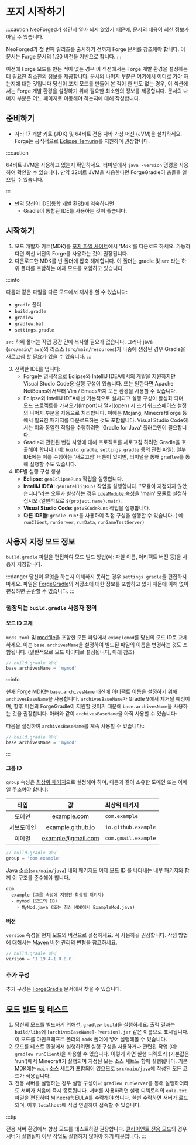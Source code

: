 # 포지 시작하기

:::caution
NeoForged가 생긴지 얼마 되지 않았기 때문에, 문서의 내용이 최신 정보가 아닐 수 있습니다.

NeoForged가 첫 번째 릴리즈를 출시하기 전까지 Forge 문서를 참조해야 합니다. 이 문서는 Forge 문서의 1.20 버전을 기반으로 합니다.
:::

이전에 Forge 모드를 만든 적이 없는 경우 이 섹션에서는 Forge 개발 환경을 설정하는 데 필요한 최소한의 정보를 제공합니다. 문서의 나머지 부분은 여기에서 어디로 가야 하는지에 대한 것입니다
당신이 포지 모드를 만들어 본 적이 한 번도 없는 경우, 이 섹션에서는 Forge 개발 환경을 설정하기 위해 필요한 최소한의 정보를 제공합니다.
문서의 나머지 부분은 어느 페이지로 이동해야 하는지에 대해 작성합니다.

## 준비하기

- 자바 17 개발 키트 (JDK) 및 64비트 전용 자바 가상 머신 (JVM)을 설치하세요. Forge는 공식적으로 [Eclipse Temurin][jdk]를 지원하며 권장합니다.

:::caution

64비트 JVM을 사용하고 있는지 확인하세요.
터미널에서 `java -version` 명령을 사용하여 확인할 수 있습니다.
만약 32비트 JVM을 사용한다면 ForgeGradle이 충돌을 일으킬 수 있습니다.

:::

- 만약 당신이 IDE(통합 개발 환경)에 익숙하다면
    - Gradle이 통합된 IDE를 사용하는 것이 좋습니다.

## 시작하기

1. 모드 개발자 키트(MDK)를 [포지 파일 사이트][files]에서 'Mdk'를 다운로드 하세요.
   가능하다면 최신 버전의 Forge를 사용하는 것이 권장됩니다.
2. 다운로드한 MDK를 빈 폴더에 압축 해제합니다. 이 폴더는 gradle 및 `src` 라는 하위 폴더를 포함하는 예제 모드를 포함하고 있습니다.

:::info

다음과 같은 파일을 다른 모드에서 재사용 할 수 있습니다:

- `gradle` 폴더
- `build.gradle`
- `gradlew`
- `gradlew.bat`
- `settings.gradle`

`src` 하위 폴더는 작업 공간 간에 복사할 필요가 없습니다. 그러나 java (`src/main/java`)와 리소스 (`src/main/resources`)가 나중에 생성된 경우 Gradle을 새로고침 할
필요가 있을 수 있습니다.
:::

3. 선택한 IDE를 엽니다:
    - Forge는 명시적으로 Eclipse와 IntelliJ IDEA에서의 개발을 지원하지만 Visual Studio Code용 실행 구성이 있습니다.
      또는 원한다면 Apache NetBeans에서부터 Vim / Emacs까지 모든 환경을 사용할 수 있습니다.
    - Eclipse와 IntelliJ IDEA에선 기본적으로 설치되고 실행 구성이 활성화 되며, 모드 프로젝트를 가져오기(import)나 열기(open) 시 초기 워크스페이스 설정의 나머지 부분을 자동으로
      처리합니다.
      이에는 Mojang, MinecraftForge 등에서 필요한 패키지를 다운로드하는 것도 포함됩니다. Visual Studio Code에서는 이와 동일한 작업을 수행하려면 'Gradle for Java'
      플러그인이 필요합니다.
    - Gradle과 관련된 변경 사항에 대해 프로젝트를 새로고침 하려면 Gradle을 호출해야 합니다 (
      예: `build.gradle`, `settings.gradle` 등의 관련 파일). 일부 IDE에는 이를 수행하는 '새로고침' 버튼이 있지만, 터미널을 통해 `gradlew`를 통해 실행할 수도
      있습니다.
4. IDE별 실행 구성 생성:
    - **Eclipse**: `genEclipseRuns` 작업을 실행합니다.
    - **IntelliJ IDEA**: `genIntellijRuns` 작업을 실행합니다. "모듈이 지정되지 않았습니다"라는 오류가 발생하는 경우
      [`ideaModule` 속성][config]을 'main' 모듈로 설정하십시오 (일반적으로 `${project.name}.main`).
    - **Visual Studio Code**: `getVSCodeRuns` 작업을 실행합니다.
    - **다른 IDE들**: `gradle run*`를 사용하여 직접 구성을 실행할 수 있습니다. (
      예: `runClient`, `runServer`, `runData`, `runGameTestServer`)

## 사용자 지정 모드 정보

`build.gradle` 파일을 편집하여 모드 빌드 방법(예: 파일 이름, 아티팩트 버전 등)을 사용자 지정합니다.

:::danger
당신이 무엇을 하는지 이해하지 못하는 경우 `settings.gradle`을 편집하지 마세요.
파일은 [ForgeGradle]의 저장소에 대한 정보를 포함하고 있기 때문에 이해 없이 편집하면 곤란할 수 있습니다.
:::

### 권장되는 `build.gradle` 사용자 정의

#### 모드 ID 교체

`mods.toml` 및 [modfile][modfiles]을 포함한 모든 파일에서 `examplemod`를 당신의 모드 ID로 교체하세요.
이는 `base.archivesName`을 설정하여 빌드된 파일의 이름을 변경하는 것도 포함됩니다. (일반적으로 모드 아이디로 설정됩니다, 아래 참조)

```gradle
// build.gradle 에서
base.archivesName = 'mymod'
```

:::info

현재 Forge MDK는 `base.archivesName` 대신에 아티팩트 이름을 설정하기 위해 `archivesBaseName`을 사용합니다.
`archivesBaseName`가 Gradle 9에서 제거될 예정이며, 향후 버전의 ForgeGradle이 지원할 것이기 때문에
`base.archivesName`을 사용하는 것을 권장합니다. 아래와 같이 `archivesBaseName`을 아직 사용할 수 있습니다:

다음을 설정하여 `archivesBaseName`를 계속 사용할 수 있습니다.:

```gradle
// build.gradle 에서
base.archivesName = 'mymod'
```

:::

#### 그룹 ID

`group` 속성은 [최상위 패키지][packaging]으로 설정해야 하며, 다음과 같이 소유한 도메인 또는 이메일 주소여야 합니다:

|  타입   |         값         | 최상위 패키지             |
|:-----:|:-----------------:|:--------------------|
|  도메인  |    example.com    | `com.example`       |
| 서브도메인 | example.github.io | `io.github.example` |
|  이메일  | example@gmail.com | `com.gmail.example` |

```gradle
// build.gradle 에서
group = 'com.example'
```

Java 소스(`src/main/java`) 내의 패키지도 이제 모드 ID 를 나타내는 내부 패키지와 함께 이 구조를 준수해야 합니다.

```text
com
- example (그룹 속성에 지정된 최상위 패키지)
  - mymod (모드의 ID)
    - MyMod.java (또는 최신 MDK에서 ExampleMod.java)
```

#### 버전

`version` 속성을 현재 모드의 버전으로 설정하세요. 꼭 사용하길 권장합니다. 작성 방법에 대해서는 [Maven 버전 관리의 변형][mvnver]을 참고하세요.

```gradle
// build.gradle 에서
version = '1.19.4-1.0.0.0'
```

### 추가 구성

추가 구성은 [ForgeGradle] 문서에서 찾을 수 있습니다.

## 모드 빌드 및 테스트

1. 당신의 모드를 빌드하기 위해선, `gradlew build`을 실행하세요. 출력 결과는 `build/libs`에 `[archivesBaseName]-[version].jar` 같은 이름으로 표시됩니다.
   이 모드를 마인크래프트 폴더의 `mods` 폴더에 넣어 실행해볼 수 있습니다.
1. 모드를 테스트 환경에서 실행하려면 실행 구성을 사용하거나 관련된 작업 (예: `gradlew runClient`)을 사용할 수 있습니다.
   이렇게 하면 실행 디렉토리 (기본값은 'run')에서 Minecraft가 실행되며 지정된 모든 소스 세트도 함께 실행됩니다.
   기본 MDK에는 `main` 소스 세트가 포함되어 있으므로 `src/main/java`에 작성된 모든 코드가 적용됩니다.
1. 전용 서버를 실행하는 경우 실행 구성이나 `gradlew runServer`를 통해 실행하더라도 서버가 처음에 즉시 종료됩니다.
   서버를 사용하려면 실행 디렉토리의 `eula.txt` 파일을 편집하여 Minecraft EULA를 수락해야 합니다.
   한번 수락하면 서버가 로드되며, 이후 `localhost`에 직접 연결하여 접속할 수 있습니다.

:::tip

전용 서버 환경에서 항상 모드를 테스트하길 권장합니다.
[클라이언트 전용 모드][client]의 경우 서버가 실행될때 아무 작업도 실행하지 않아야 하기 때문입니다.
:::

[jdk]: https://adoptium.net/temurin/releases?version=17 "Eclipse Temurin 17 Prebuilt Binaries"

[ForgeGradle]: https://docs.minecraftforge.net/en/fg-5.x

[files]: https://files.minecraftforge.net "Forge Files distribution site"

[config]: https://docs.minecraftforge.net/en/fg-5.x/configuration/runs/

[modfiles]: ./modfiles.md

[packaging]: ./structuring.md#packaging

[mvnver]: ./versioning.md

[client]: ../concepts/sides.md#writing-one-sided-mods
